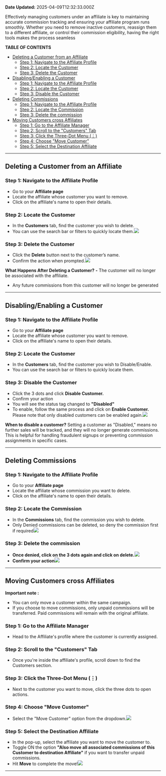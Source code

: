 **Date Updated:** 2025-04-09T12:32:33.000Z

Effectively managing customers under an affiliate is key to maintaining accurate commission tracking and ensuring your affiliate program runs smoothly. Whether you need to remove inactive customers, reassign them to a different affiliate, or control their commission eligibility, having the right tools makes the process seamless

  
**TABLE OF CONTENTS**

* [Deleting a Customer from an Affiliate](#Deleting-a-Customer-from-an-Affiliate)  
   * [Step 1: Navigate to the Affiliate Profile](#Step-1%3A-Navigate-to-the-Affiliate-Profile)  
   * [Step 2: Locate the Customer](#Step-2%3A%C2%A0Locate-the-Customer)  
   * [Step 3: Delete the Customer](#Step-3%3A%C2%A0Delete-the-Customer)
* [Disabling/Enabling a Customer ](#Disabling/Enabling-a-Customer%C2%A0)  
   * [Step 1: Navigate to the Affiliate Profile](#Step-1%3A-Navigate-to-the-Affiliate-Profile-1)  
   * [Step 2: Locate the Customer](#Step-2%3A%C2%A0Locate-the-Customer-2)  
   * [Step 3: Disable the Customer](#Step-3%3A%C2%A0Disable-the-Customer)
* [Deleting Commissions ](#Deleting-Commissions%C2%A0)  
   * [Step 1: Navigate to the Affiliate Profile](#Step-1%3A-Navigate-to-the-Affiliate-Profile-3)  
   * [Step 2: Locate the Commission](#Step-2%3A%C2%A0Locate-the-Commission)  
   * [Step 3: Delete the commission](#Step-3%3A%C2%A0Delete-the-commission)
* [Moving Customers cross Affiliates](#Moving-Customers-cross-Affiliates)  
   * [Step 1: Go to the Affiliate Manager](#Step-1%3A-Go-to-the-Affiliate-Manager)  
   * [Step 2: Scroll to the "Customers" Tab](#Step-2%3A%C2%A0Scroll-to-the-)  
   * [Step 3: Click the Three-Dot Menu (⋮)](#Step-3%3A%C2%A0Click-the-Three-Dot-Menu-%28%E2%8B%AE%29)  
   * [Step 4: Choose "Move Customer"](#Step-4%3A%C2%A0Choose-)  
   * [Step 5: Select the Destination Affiliate](#Step-5%3A%C2%A0Select-the-Destination-Affiliate)

  
---

## **Deleting a Customer from an Affiliate**

### **Step 1: Navigate to the Affiliate Profile**

* Go to your **Affiliate page**
* Locate the affiliate whose customer you want to remove.
* Click on the affiliate's name to open their details.

  
### **Step 2:** **Locate the Customer**

* In the **Customers** tab, find the customer you wish to delete.
* You can use the search bar or filters to quickly locate them.![](https://s3.amazonaws.com/cdn.freshdesk.com/data/helpdesk/attachments/production/155041694830/original/Rs28ZeQLTK7EYNKOTdjNimkI6ixmeeaq3w.png?1739776643)

### **Step 3:** **Delete the Customer**

* Click the **Delete** button next to the customer’s name.
* Confirm the action when prompted.![](https://s3.amazonaws.com/cdn.freshdesk.com/data/helpdesk/attachments/production/155041694841/original/ze_KOIAsP6a9KNKaSC6XlRXbR8IRcmulDw.png?1739776653)

**What Happens After Deleting a Customer?**
**-** The customer will no longer be associated with the affiliate.
- Any future commissions from this customer will no longer be generated

  
---

## **Disabling/Enabling a Customer** 

### **Step 1: Navigate to the Affiliate Profile**

* Go to your **Affiliate page**
* Locate the affiliate whose customer you want to remove.
* Click on the affiliate's name to open their details.

### **Step 2:** **Locate the Customer**

* In the **Customers** tab, find the customer you wish to Disable/Enable.
* You can use the search bar or filters to quickly locate them.

  
### **Step 3:** **Disable the Customer**

* Click the 3 dots and click **Disable Customer.**
* Confirm your action
* You will see the status tag changed to **"Disabled"**
* To enable, follow the same process and click on **Enable Customer.** Please note that only disabled customers can be enabled again.![](https://s3.amazonaws.com/cdn.freshdesk.com/data/helpdesk/attachments/production/155042193140/original/ENSjul7U4c4ZIhsSsXwqQGIA0wdanpeK4Q.png?1740479229)

  
**When to disable a customer?**
Setting a customer as "Disabled," means no further sales will be tracked, and they will no longer generate commissions. This is helpful for handling fraudulent signups or preventing commission assignments in specific cases.

  
---

## **Deleting Commissions** 

### **Step 1: Navigate to the Affiliate Profile**

* Go to your **Affiliate page**
* Locate the affiliate whose commission you want to delete.
* Click on the affiliate's name to open their details.

### **Step 2:** **Locate the Commission**

* In the **Commissions** tab, find the commission you wish to delete.
* Only Denied commissions can be deleted, so deny the commission first if required![](https://s3.amazonaws.com/cdn.freshdesk.com/data/helpdesk/attachments/production/155042528246/original/amT3S38PlZzKiG-ZqtOnt0RKwKFXdfey8g.png?1740997766)

### **Step 3:** **Delete the commission**

* **Once denied, click on the 3 dots again and click on delete.![](https://s3.amazonaws.com/cdn.freshdesk.com/data/helpdesk/attachments/production/155042528432/original/XPZJIdaJ1uJlL6micNsPyLcVytJSm5JhIg.png?1740997869)**
* **Confirm your action![](https://s3.amazonaws.com/cdn.freshdesk.com/data/helpdesk/attachments/production/155042528452/original/LSqRLYM1JDSV_pSOxNcZURzlnosuJzbdNw.png?1740997879)**

  
---

## **Moving Customers cross Affiliates**

**Important note :**
- You can only move a customer within the same campaign.
- If you choose to move commissions, only unpaid commissions will be transferred. Paid commissions will remain with the original affiliate.

  
### **Step 1: Go to the Affiliate Manager**

* Head to the Affiliate's profile where the customer is currently assigned.

### **Step 2:** **Scroll to the "Customers" Tab**

* Once you're inside the affiliate's profile, scroll down to find the Customers section.

  
### **Step 3:** **Click the Three-Dot Menu (⋮)**

* Next to the customer you want to move, click the three dots to open actions.

  
### **Step 4:** **Choose "Move Customer"**

* Select the "Move Customer" option from the dropdown.![](https://s3.amazonaws.com/cdn.freshdesk.com/data/helpdesk/attachments/production/155044773814/original/-Kx6P7L6GA8Wf6CanKVN7wqjtiCCX_ikAw.png?1744181966)

  
### **Step 5:** **Select the Destination Affiliate**

* In the pop-up, select the affiliate you want to move the customer to.
* Toggle ON the option **"Also move all associated commissions of this Customer to destination Affiliate"** if you want to transfer unpaid commissions.
* Hit **Move** to complete the move!![](https://s3.amazonaws.com/cdn.freshdesk.com/data/helpdesk/attachments/production/155044773868/original/zitPHCIS7LlmlG0TdOQCm55QuXWZ2PLjCA.png?1744182029)
  
  
---

  
###   
  
  
###   